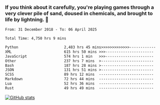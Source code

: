 ### If you think about it carefully, you're playing games through a very clever pile of sand, doused in chemicals, and brought to life by lightning.  👋


<!--START_SECTION:waka-->

```txt
From: 31 December 2018 - To: 06 April 2025

Total Time: 4,750 hrs 9 mins

Python                     2,483 hrs 45 mins>>>>>>>>>>>>>------------   52.29 %
XML                        615 hrs 50 mins >>>----------------------   12.97 %
JavaScript                 574 hrs 1 min   >>>----------------------   12.09 %
Other                      237 hrs 7 mins  >------------------------   04.99 %
Bash                       187 hrs 28 mins >------------------------   03.95 %
JSON                       131 hrs 51 mins >------------------------   02.78 %
SCSS                       89 hrs 12 mins  -------------------------   01.88 %
Markdown                   72 hrs 44 mins  -------------------------   01.53 %
Lua                        52 hrs 36 mins  -------------------------   01.11 %
Rust                       49 hrs 49 mins  -------------------------   01.05 %
```

<!--END_SECTION:waka-->

[![GitHub stats](https://github-readme-stats.vercel.app/api?username=XenophonLXH&show_icons=true&theme=dark)](https://github.com/anuraghazra/github-readme-stats)
